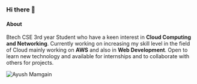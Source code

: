 ### Hi there 👋

#### About
Btech CSE 3rd year Student who have a keen interest in **Cloud Computing and Networking**. Currently working on increasing my skill level in the field of Cloud mainly working on **AWS** and also in **Web Development**. Open to learn new technology and available for internships and to collaborate with others for projects.

![Ayush Mamgain](https://drive.google.com/file/d/1pkm9EZZGt95rug63S212UtiRF7kQaN8E/view)
